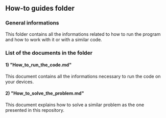 ## How-to guides folder
### General informations
This folder contains all the informations related to how to run the program and how to work with it or with a similar code.

### List of the documents in the folder
#### 1) "How_to_run_the_code.md"
This document contains all the informations necessary to run the code on your devices.
#### 2) "How_to_solve_the_problem.md"
This document explains how to solve a similar problem as the one presented in this repository.

